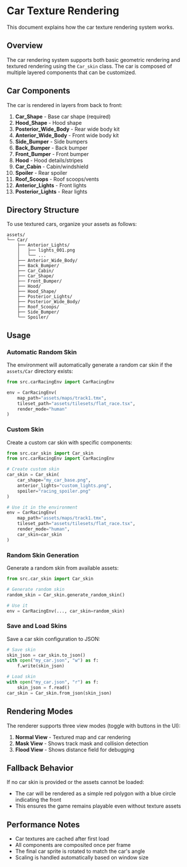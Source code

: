 # Car Texture Rendering

This document explains how the car texture rendering system works.

## Overview

The car rendering system supports both basic geometric rendering and textured rendering using the `Car_skin` class. The car is composed of multiple layered components that can be customized.

## Car Components

The car is rendered in layers from back to front:

1. **Car_Shape** - Base car shape (required)
2. **Hood_Shape** - Hood shape
3. **Posterior_Wide_Body** - Rear wide body kit
4. **Anterior_Wide_Body** - Front wide body kit
5. **Side_Bumper** - Side bumpers
6. **Back_Bumper** - Back bumper
7. **Front_Bumper** - Front bumper
8. **Hood** - Hood details/stripes
9. **Car_Cabin** - Cabin/windshield
10. **Spoiler** - Rear spoiler
11. **Roof_Scoops** - Roof scoops/vents
12. **Anterior_Lights** - Front lights
13. **Posterior_Lights** - Rear lights

## Directory Structure

To use textured cars, organize your assets as follows:

```
assets/
└── Car/
    ├── Anterior_Lights/
    │   ├── lights_001.png
    │   └── ...
    ├── Anterior_Wide_Body/
    ├── Back_Bumper/
    ├── Car_Cabin/
    ├── Car_Shape/
    ├── Front_Bumper/
    ├── Hood/
    ├── Hood_Shape/
    ├── Posterior_Lights/
    ├── Posterior_Wide_Body/
    ├── Roof_Scoops/
    ├── Side_Bumper/
    └── Spoiler/
```

## Usage

### Automatic Random Skin

The environment will automatically generate a random car skin if the `assets/Car` directory exists:

```python
from src.carRacingEnv import CarRacingEnv

env = CarRacingEnv(
    map_path="assets/maps/track1.tmx",
    tileset_path="assets/tilesets/flat_race.tsx",
    render_mode="human"
)
```

### Custom Skin

Create a custom car skin with specific components:

```python
from src.car_skin import Car_skin
from src.carRacingEnv import CarRacingEnv

# Create custom skin
car_skin = Car_skin(
    car_shape="my_car_base.png",
    anterior_lights="custom_lights.png",
    spoiler="racing_spoiler.png"
)

# Use it in the environment
env = CarRacingEnv(
    map_path="assets/maps/track1.tmx",
    tileset_path="assets/tilesets/flat_race.tsx",
    render_mode="human",
    car_skin=car_skin
)
```

### Random Skin Generation

Generate a random skin from available assets:

```python
from src.car_skin import Car_skin

# Generate random skin
random_skin = Car_skin.generate_random_skin()

# Use it
env = CarRacingEnv(..., car_skin=random_skin)
```

### Save and Load Skins

Save a car skin configuration to JSON:

```python
# Save skin
skin_json = car_skin.to_json()
with open("my_car.json", "w") as f:
    f.write(skin_json)

# Load skin
with open("my_car.json", "r") as f:
    skin_json = f.read()
car_skin = Car_skin.from_json(skin_json)
```

## Rendering Modes

The renderer supports three view modes (toggle with buttons in the UI):

1. **Normal View** - Textured map and car rendering
2. **Mask View** - Shows track mask and collision detection
3. **Flood View** - Shows distance field for debugging

## Fallback Behavior

If no car skin is provided or the assets cannot be loaded:
- The car will be rendered as a simple red polygon with a blue circle indicating the front
- This ensures the game remains playable even without texture assets

## Performance Notes

- Car textures are cached after first load
- All components are composited once per frame
- The final car sprite is rotated to match the car's angle
- Scaling is handled automatically based on window size
